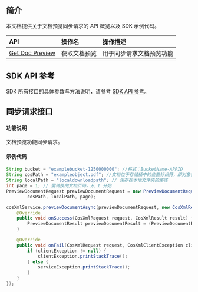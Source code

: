 ## 简介

本文档提供关于文档预览同步请求的 API 概览以及 SDK 示例代码。

| API                                                          | 操作名       | 操作描述                     |
| :----------------------------------------------------------- | :----------- | :--------------------------- |
| [Get Doc Preview](https://cloud.tencent.com/document/product/436/54058) | 获取文档预览 |用于同步请求文档预览功能       |

## SDK API 参考

SDK 所有接口的具体参数与方法说明，请参考 [SDK API 参考](https://cos-android-sdk-doc-1253960454.file.myqcloud.com/)。

## 同步请求接口

#### 功能说明

文档预览功能同步请求。

#### 示例代码

[//]: # (.cssg-snippet-document-preview)
```java
String bucket = "examplebucket-1250000000"; //格式：BucketName-APPID
String cosPath = "exampleobject.pdf"; //文档位于存储桶中的位置标识符，即对象键
String localPath = "localdownloadpath"; // 保存在本地文件夹的路径
int page = 1; // 需转换的文档页码，从 1 开始
PreviewDocumentRequest previewDocumentRequest = new PreviewDocumentRequest(bucket,
        cosPath, localPath, page);

cosXmlService.previewDocumentAsync(previewDocumentRequest, new CosXmlResultListener() {
    @Override
    public void onSuccess(CosXmlRequest request, CosXmlResult result) {
        PreviewDocumentResult previewDocumentResult = (PreviewDocumentResult) result;
    }

    @Override
    public void onFail(CosXmlRequest request, CosXmlClientException clientException, CosXmlServiceException serviceException) {
        if (clientException != null) {
            clientException.printStackTrace();
        } else {
            serviceException.printStackTrace();
        }
    }
});
```
